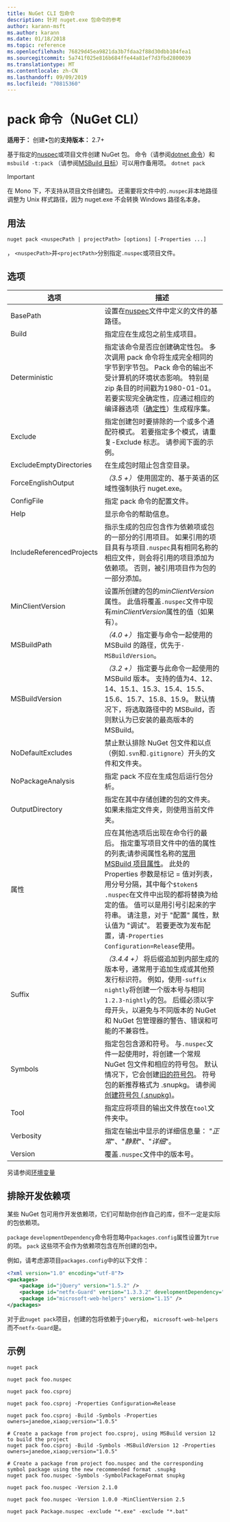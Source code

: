 ```yaml
---
title: NuGet CLI 包命令
description: 针对 nuget.exe 包命令的参考
author: karann-msft
ms.author: karann
ms.date: 01/18/2018
ms.topic: reference
ms.openlocfilehash: 76829d45ea9821da3b7fdaa2f88d30dbb104fea1
ms.sourcegitcommit: 5a741f025e816b684ffe44a81ef7d3fbd2800039
ms.translationtype: MT
ms.contentlocale: zh-CN
ms.lasthandoff: 09/09/2019
ms.locfileid: "70815360"
---
```

# <a name="pack-command-nuget-cli"></a>pack 命令（NuGet CLI）

**适用于：** 创建&bullet;包的**支持版本：** 2.7+

基于指定的[nuspec](../nuspec.md)或项目文件创建 NuGet 包。 命令（请参阅[dotnet 命令](../dotnet-Commands.md)）和`msbuild -t:pack` （请参阅[MSBuild 目标](../msbuild-targets.md)）可以用作备用项。 `dotnet pack`

> [!Important]
> 在 Mono 下，不支持从项目文件创建包。 还需要将文件中的`.nuspec`非本地路径调整为 Unix 样式路径，因为 nuget.exe 不会转换 Windows 路径名本身。

## <a name="usage"></a>用法

```cli
nuget pack <nuspecPath | projectPath> [options] [-Properties ...]
```

， `<nuspecPath>`并`<projectPath>`分别指定`.nuspec`或项目文件。

## <a name="options"></a>选项

| 选项 | 描述 |
| --- | --- |
| BasePath | 设置在[nuspec](../nuspec.md)文件中定义的文件的基路径。 |
| Build | 指定应在生成包之前生成项目。 |
| Deterministic | 指定该命令是否应创建确定性包。 多次调用 pack 命令将生成完全相同的字节到字节包。 Pack 命令的输出不受计算机的环境状态影响。 特别是 zip 条目的时间戳为1980-01-01。 若要实现完全确定性，应通过相应的编译器选项（[确定性](/dotnet/csharp/language-reference/compiler-options/deterministic-compiler-option)）生成程序集。 |
| Exclude | 指定创建包时要排除的一个或多个通配符模式。 若要指定多个模式，请重复-Exclude 标志。 请参阅下面的示例。 |
| ExcludeEmptyDirectories | 在生成包时阻止包含空目录。 |
| ForceEnglishOutput | *（3.5 +）* 使用固定的、基于英语的区域性强制执行 nuget.exe。 |
| ConfigFile | 指定 pack 命令的配置文件。 |
| Help | 显示命令的帮助信息。 |
| IncludeReferencedProjects | 指示生成的包应包含作为依赖项或包的一部分的引用项目。 如果引用的项目具有与项目`.nuspec`具有相同名称的相应文件，则会将引用的项目添加为依赖项。 否则，被引用项目作为包的一部分添加。 |
| MinClientVersion | 设置所创建的包的*minClientVersion*属性。 此值将覆盖`.nuspec`文件中现有*minClientVersion*属性的值（如果有）。 |
| MSBuildPath | *（4.0 +）* 指定要与命令一起使用的 MSBuild 的路径，优先于`-MSBuildVersion`。 |
| MSBuildVersion | *（3.2 +）* 指定要与此命令一起使用的 MSBuild 版本。 支持的值为4、12、14、15.1、15.3、15.4、15.5、15.6、15.7、15.8、15.9。 默认情况下，将选取路径中的 MSBuild，否则默认为已安装的最高版本的 MSBuild。 |
| NoDefaultExcludes | 禁止默认排除 NuGet 包文件和以点（例如`.svn`和`.gitignore`）开头的文件和文件夹。 |
| NoPackageAnalysis | 指定 pack 不应在生成包后运行包分析。 |
| OutputDirectory | 指定在其中存储创建的包的文件夹。 如果未指定文件夹，则使用当前文件夹。 |
| 属性 | 应在其他选项后出现在命令行的最后。 指定重写项目文件中的值的属性的列表;请参阅属性名称的[常用 MSBuild 项目属性](/visualstudio/msbuild/common-msbuild-project-properties)。 此处的 Properties 参数是标记 = 值对列表，用分号分隔，其中每个`$token$` `.nuspec`在文件中出现的都将替换为给定的值。 值可以是用引号引起来的字符串。 请注意，对于 "配置" 属性，默认值为 "调试"。 若要更改为发布配置，请`-Properties Configuration=Release`使用。 |
| Suffix | *（3.4.4 +）* 将后缀追加到内部生成的版本号，通常用于追加生成或其他预发行标识符。 例如，使用`-suffix nightly`将创建一个版本号与相同`1.2.3-nightly`的包。 后缀必须以字母开头，以避免与不同版本的 NuGet 和 NuGet 包管理器的警告、错误和可能的不兼容性。 |
| Symbols | 指定包包含源和符号。 与`.nuspec`文件一起使用时，将创建一个常规 NuGet 包文件和相应的符号包。 默认情况下，它会创建[旧的符号包](../../create-packages/Symbol-Packages.md)。 符号包的新推荐格式为 .snupkg。 请参阅[创建符号包 (.snupkg)](../../create-packages/Symbol-Packages-snupkg.md)。 |
| Tool | 指定应将项目的输出文件放在`tool`文件夹中。 |
| Verbosity | 指定在输出中显示的详细信息量： "*正常*"、"*静默*"、"*详细*"。 |
| Version | 覆盖`.nuspec`文件中的版本号。 |

另请参阅[环境变量](cli-ref-environment-variables.md)

## <a name="excluding-development-dependencies"></a>排除开发依赖项

某些 NuGet 包可用作开发依赖项，它们可帮助你创作自己的库，但不一定是实际的包依赖项。

`package` `developmentDependency`命令将忽略中`packages.config`属性设置为`true`的项。 `pack` 这些项不会作为依赖项包含在所创建的包中。

例如，请考虑源项目`packages.config`中的以下文件：

```xml
<?xml version="1.0" encoding="utf-8"?>
<packages>
    <package id="jQuery" version="1.5.2" />
    <package id="netfx-Guard" version="1.3.3.2" developmentDependency="true" />
    <package id="microsoft-web-helpers" version="1.15" />
</packages>
```

对于此`nuget pack`项目，创建的包将依赖于`jQuery`和， `microsoft-web-helpers`而不`netfx-Guard`是。

## <a name="examples"></a>示例

```cli
nuget pack

nuget pack foo.nuspec

nuget pack foo.csproj

nuget pack foo.csproj -Properties Configuration=Release

nuget pack foo.csproj -Build -Symbols -Properties owners=janedoe,xiaop;version="1.0.5"

# Create a package from project foo.csproj, using MSBuild version 12 to build the project
nuget pack foo.csproj -Build -Symbols -MSBuildVersion 12 -Properties owners=janedoe,xiaop;version="1.0.5"

# Create a package from project foo.nuspec and the corresponding symbol package using the new recommended format .snupkg
nuget pack foo.nuspec -Symbols -SymbolPackageFormat snupkg

nuget pack foo.nuspec -Version 2.1.0

nuget pack foo.nuspec -Version 1.0.0 -MinClientVersion 2.5

nuget pack Package.nuspec -exclude "*.exe" -exclude "*.bat"
```
